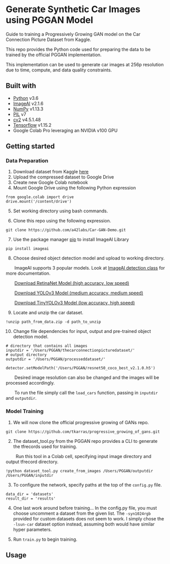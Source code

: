 # Generate Synthetic Car Images using PGGAN Model

Guide to training a Progressively Growing GAN model on the Car Connection Picture Dataset from Kaggle.  

This repo provides the Python code used for preparing the data to be trained by the official PGGAN implementation. 

This implementation can be used to generate car images at 256p resolution due to time, compute, and data quality constraints. 

## Built with
- [Python](https://www.python.org/) v3.6
- [ImageAI](https://github.com/OlafenwaMoses/ImageAI) v2.1.6
- [NumPy](https://numpy.org/) v1.13.3
- [PIL](http://www.pilofficial.com/) v7
- [cv2](https://pypi.org/project/opencv-python/) v4.5.1.48
- [Tensorflow](https://www.tensorflow.org/install/pip) v1.15.2
- Google Colab Pro leveraging an NVIDIA v100 GPU

## Getting started

### Data Preparation
1. Download dataset from Kaggle [here](https://www.kaggle.com/prondeau/the-car-connection-picture-dataset)
2. Upload the compressed dataset to Google Drive 
3. Create new Google Colab notebook
4. Mount Google Drive using the following Python expression
```
from google.colab import drive
drive.mount('/content/drive')
```
5. Set working directory using bash commands. 

6. Clone this repo using the following expression. 
```
git clone https://github.com/a42labs/Car-GAN-Demo.git
```
7. Use the package manager [pip](https://pip.pypa.io/en/stable/) to install ImageAI Library
```
pip install imageai
```
8. Choose desired object detection model and upload to working directory. 

&nbsp;&nbsp;&nbsp;&nbsp;&nbsp;&nbsp;&nbsp;ImageAI supports 3 popular models. Look at [ImageAI detection class](https://imageai.readthedocs.io/en/latest/detection/) for more documentation.   

&nbsp;&nbsp;&nbsp;&nbsp;&nbsp;&nbsp;&nbsp;[Download RetinaNet Model (high accuracy, low speed)](https://github.com/OlafenwaMoses/ImageAI/releases/download/essentials-v5/resnet50_coco_best_v2.1.0.h5/)

&nbsp;&nbsp;&nbsp;&nbsp;&nbsp;&nbsp;&nbsp;[Download YOLOv3 Model (medium accuracy, medium speed)](https://github.com/OlafenwaMoses/ImageAI/releases/download/1.0/yolo.h5/)

&nbsp;&nbsp;&nbsp;&nbsp;&nbsp;&nbsp;&nbsp;[Download TinyYOLOv3 Model (low accuracy, high speed)](https://github.com/OlafenwaMoses/ImageAI/releases/download/1.0/yolo-tiny.h5/)

9. Locate and unzip the car dataset. 
```
!unzip path_from_data.zip -d path_to_unzip
```
10. Change file dependencies for input, output and pre-trained object detection model.
```
# directory that contains all images
inputdir = '/Users/PGGAN/thecarconnectionpicturedataset/'
# output directory
outputdir = '/Users/PGGAN/processeddataset/'
```
```
detector.setModelPath('/Users/PGGAN/resnet50_coco_best_v2.1.0.h5')
```
&nbsp;&nbsp;&nbsp;&nbsp;&nbsp;&nbsp;&nbsp;Desired image resolution can also be changed and the images will be processed accordingly. 


&nbsp;&nbsp;&nbsp;&nbsp;&nbsp;&nbsp;&nbsp;To run the file simply call the `load_cars` function, passing in `inputdir` and `outputdir`.

### Model Training
1. We will now clone the official progressive growing of GANs repo. 
```
git clone https://github.com/tkarras/progressive_growing_of_gans.git 
```
2. The dataset_tool.py from the PGGAN repo provides a CLI to generate the tfrecords used for training. 

&nbsp;&nbsp;&nbsp;&nbsp;&nbsp;&nbsp;&nbsp;&nbsp;Run this tool in a Colab cell, specifying input image directory and output tfrecord directory. 

``` 
!python dataset_tool.py create_from_images /Users/PGGAN/outputdir /Users/PGGAN/inputdir
```
3. To configure the network, specify paths at the top of the `config.py` file. 
```
data_dir = 'datasets'
result_dir = 'results'
```
4. One last work around before training... In the config.py file, you must choose uncomment a dataset from the given list. The `-syn1024rgb` provided for custom datasets does not seem to work. I simply chose the `-lsun-car` dataset option instead, assuming both would have similar hyper parameters. 

5. Run `train.py` to begin training. 

## Usage


